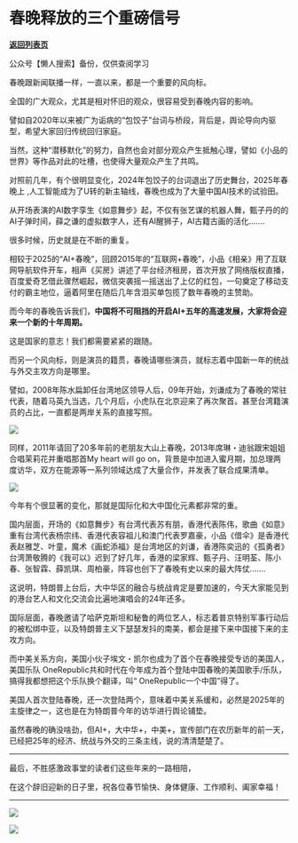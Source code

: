 # 春晚释放的三个重磅信号

[**返回列表页**](/gzh/政事堂2019)

公众号【懒人搜索】备份，仅供查阅学习

春晚跟新闻联播一样，一直以来，都是一个重要的风向标。

全国的广大观众，尤其是相对怀旧的观众，很容易受到春晚内容的影响。

譬如自2020年以来被广为诟病的“包饺子”台词与桥段，背后是，舆论导向内驱型，希望大家回归传统回归家庭。

当然，这种“潜移默化”的努力，自然也会对部分观众产生抵触心理，譬如《小品的世界》等作品对此的吐槽，也使得大量观众产生了共鸣。

对照前几年，有个很明显变化，2024年包饺子的台词退出了历史舞台，2025年春晚上 ,人工智能成为了U转的新主轴线，春晚也成为了大量中国AI技术的试验田。

从开场表演的AI数字孪生《如意舞步》起，不仅有张艺谋的机器人舞，甄子丹的的AI子弹时间，薛之谦的虚拟数字人，还有AI醒狮子，AI古籍古画的活化.......

很多时候，历史就是在不断的重复。

相较于2025的“AI+春晚”，回顾2015年的“互联网+春晚”，小品《相亲》用了互联网导航软件开车，相声《买房》讲述了平台经济租房，首次开放了网络版权直播，百度爱奇艺借此骤然崛起，微信突袭摇一摇送出了上亿的红包，一句奠定了移动支付的霸主地位，逼着阿里在随后几年含泪买单包揽了数年春晚的主赞助。

而今年的春晚告诉我们，**中国将不可阻挡的开启AI+五年的高速发展，大家将会迎来一个新的十年周期。**

这是国家的意志！我们都需要紧紧的跟随。  

  

而另一个风向标，则是演员的籍贯，春晚请哪些演员，就标志着中国新一年的统战与外交主攻方向是哪里。

譬如，2008年陈水扁卸任台湾地区领导人后，09年开始，刘谦成为了春晚的常驻代表，随着马英九当选，几个月后，小虎队在北京迎来了再次聚首。甚至台湾籍演员的占比，一直都是两岸关系的直接写照。

![](https://mmbiz.qpic.cn/mmbiz_jpg/rxhS23yu8cPHQFp85l49kib4c96LvBwTPVPgblqJlEhZjmH02BibHQyALW35IOfwzSeXIfu3Tn3d0cO8snQficLAw/640?wx_fmt=jpeg&from;=appmsg)

同样，2011年请回了20多年前的老朋友大山上春晚，2013年席琳・迪翁跟宋姐姐合唱茉莉花并重唱那首My heart will go
on，背景是中加进入蜜月期，加总理两度访华，双方在能源等一系列领域达成了大量合作，并发表了联合成果清单。

![](https://mmbiz.qpic.cn/mmbiz_jpg/rxhS23yu8cPHQFp85l49kib4c96LvBwTPLpfnuNsTKhibNjhwZfGcXWyGjay7vH2hxUVM0Cr2DmZhpbuBicgV5voA/640?wx_fmt=jpeg&from;=appmsg)

今年有个很显著的变化，那就是国际化和大中国化元素都非常的重。

国内层面，开场的《如意舞步》有台湾代表苏有朋，香港代表陈伟，歌曲《如意》重有台湾代表杨宗纬、香港代表容祖儿和澳门代表罗嘉豪，小品《借伞》是香港代表赵雅芝、叶童，魔术《画蛇添福》是台湾地区的刘谦，香港陈奕迅的《孤勇者》台湾萧敬腾的《我可以》迟到了好几年，香港的梁家辉、甄子丹、汪明荃、陈小春、张智霖、薛凯琪、周柏豪，阵容也创下了春晚有史以来的最大阵仗.......

这说明，特朗普上台后，大中华区的融合与统战肯定是要加速的，今天大家能见到的港台艺人和文化交流会比遍地演唱会的24年还多。

国际层面，春晚邀请了哈萨克斯坦和秘鲁的两位艺人，标志着普京特别军事行动后的被松绑中亚，以及特朗普主义下瑟瑟发抖的南美，都会是接下来中国接下来的主攻方向。

而中美关系方向，美国小伙子埃文・凯尔也成为了首个在春晚接受专访的美国人，美国乐队
OneRepublic共和时代在今年成为首个登陆中国春晚的美国歌手/乐队，搞得我都想把这个乐队换个翻译，叫“ OneRepublic一个中国”得了。

美国人首次登陆春晚，还一次登陆两个，意味着中美关系缓和，必然是2025年的主旋律之一，这也是在为特朗普今年的访华进行舆论铺垫。

虽然春晚的确没啥劲，但AI+，大中华+，中美+，宣传部门在农历新年的前一天，已经把25年的经济、统战与外交的三条主线，说的清清楚楚了。

* * *

最后，不胜感激政事堂的读者们这些年来的一路相陪，

在这个辞旧迎新的日子里，祝各位春节愉快、身体健康、工作顺利、阖家幸福！

* * *

![](https://mmbiz.qpic.cn/mmbiz_jpg/rxhS23yu8cPWyib3ZM081nic68kKQeCLNIiceSTTTM2SCujJXdpGLamx4JPSlTd93ic9IQBg5M6EFJtXDfFMmchgrA/640?wx_fmt=jpeg&from;=appmsg)

![](https://mmbiz.qpic.cn/mmbiz_jpg/rxhS23yu8cPWyib3ZM081nic68kKQeCLNIzoUBRV6M1FXE5ChSpF8K525YfAzIdE7N7Mib9wE0xqa9dZfm4wIVNmQ/640?wx_fmt=jpeg&from;=appmsg)

